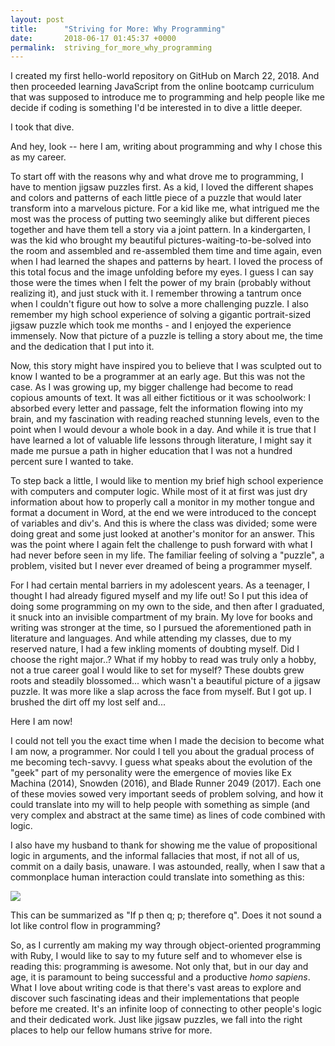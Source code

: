 ```yaml
---
layout: post
title:      "Striving for More: Why Programming"
date:       2018-06-17 01:45:37 +0000
permalink:  striving_for_more_why_programming
---
```


I created my first hello-world repository on GitHub on March 22, 2018. And then proceeded learning JavaScript from the online bootcamp curriculum that was supposed to introduce me to programming and help people like me decide if coding is something I'd be interested in to dive a little deeper.

I took that dive. 

And hey, look -- here I am, writing about programming and why I chose this as my career.

To start off with the reasons why and what drove me to programming, I have to mention jigsaw puzzles first. As a kid, I loved the different shapes and colors and patterns of each little piece of a puzzle that would later transform into a marvelous picture. For a kid like me, what intrigued me the most was the process of putting two seemingly alike but different pieces together and have them tell a story via a joint pattern. In a kindergarten, I was the kid who brought my beautiful pictures-waiting-to-be-solved into the room and assembled and re-assembled them time and time again, even when I had learned the shapes and patterns by heart. I loved the process of this total focus and the image unfolding before my eyes. I guess I can say those were the times when I felt the power of my brain (probably without realizing it), and just stuck with it. I remember throwing a tantrum once when I couldn't figure out how to solve a more challenging puzzle. I also remember my high school experience of solving a gigantic portrait-sized jigsaw puzzle which took me months - and I enjoyed the experience immensely. Now that picture of a puzzle is telling a story about me, the time and the dedication that I put into it.

Now, this story might have inspired you to believe that I was sculpted out to know I wanted to be a programmer at an early age. But this was not the case. As I was growing up, my bigger challenge had become to read copious amounts of text. It was all either fictitious or it was schoolwork: I absorbed every letter and passage, felt the information flowing into my brain, and my fascination with reading reached stunning levels, even to the point when I would devour a whole book in a day. And while it is true that I have learned a lot of valuable life lessons through literature, I might say it made me pursue a path in higher education that I was not a hundred percent sure I wanted to take.

To step back a little, I would like to mention my brief high school experience with computers and computer logic. While most of it at first was just dry information about how to properly call a monitor in my mother tongue and format a document in Word, at the end we were introduced to the concept of variables and div's. And this is where the class was divided; some were doing great and some just looked at another's monitor for an answer.  This was the point where I again felt the challenge to push forward with what I had never before seen in my life. The familiar feeling of solving a "puzzle", a problem, visited but I never ever dreamed of being a programmer myself.

For I had certain mental barriers in my adolescent years. As a teenager, I thought I had already figured myself and my life out! So I put this idea of doing some programming on my own to the side, and then after I graduated, it snuck into an invisible compartment of my brain. My love for books and writing was stronger at the time, so I pursued the aforementioned path in literature and languages. And while attending my classes, due to my reserved nature, I had a few inkling moments of doubting myself. Did I choose the right major..? What if my hobby to read was truly only a hobby, not a true career goal I would like to set for myself? These doubts grew roots and steadily blossomed... which wasn't a beautiful picture of a jigsaw puzzle. It was more like a slap across the face from myself. But I got up. I brushed the dirt off my lost self and...

Here I am now!

I could not tell you the exact time when I made the decision to become what I am now, a programmer. Nor could I tell you about the gradual process of me becoming tech-savvy. I guess what speaks about the evolution of the "geek" part of my personality were the emergence of movies like Ex Machina (2014), Snowden (2016), and Blade Runner 2049 (2017). Each one of these movies sowed very important seeds of problem solving, and how it could translate into my will to help people with something as simple (and very complex and abstract at the same time) as lines of code combined with logic.

I also have my husband to thank for showing me the value of propositional logic in arguments, and the informal fallacies that most, if not all of us, commit on a daily basis, unaware. I was astounded, really, when I saw that a commonplace human interaction could translate into something as this:

![](https://wikimedia.org/api/rest_v1/media/math/render/svg/9cfe9d41c26581c2a6fb6d4dd49275f53d5df619)

This can be summarized as "If p then q; p; therefore q". Does it not sound a lot like control flow in programming?

So, as I currently am making my way through object-oriented programming with Ruby, I would like to say to my future self and to whomever else is reading this: programming is awesome. Not only that, but in our day and age, it is paramount to being successful and a productive *homo sapiens*. What I love about writing code is that there's vast areas to explore and discover such fascinating ideas and their implementations that people before me created. It's an infinite loop of connecting to other people's logic and their dedicated work. Just like jigsaw puzzles, we fall into the right places to help our fellow humans strive for more.
